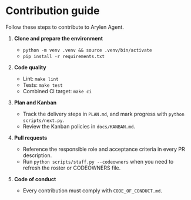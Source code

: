 # Contribution guide

Follow these steps to contribute to Arylen Agent.

1. **Clone and prepare the environment**
   - `python -m venv .venv && source .venv/bin/activate`
   - `pip install -r requirements.txt`

2. **Code quality**
   - Lint: `make lint`
   - Tests: `make test`
   - Combined CI target: `make ci`

3. **Plan and Kanban**
   - Track the delivery steps in `PLAN.md`, and mark progress with `python scripts/next.py`.
   - Review the Kanban policies in `docs/KANBAN.md`.

4. **Pull requests**
   - Reference the responsible role and acceptance criteria in every PR description.
   - Run `python scripts/staff.py --codeowners` when you need to refresh the roster or CODEOWNERS file.

5. **Code of conduct**
   - Every contribution must comply with `CODE_OF_CONDUCT.md`.
